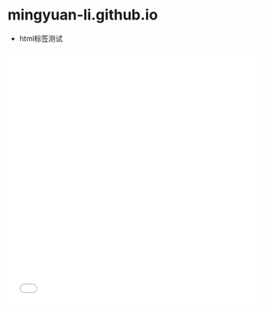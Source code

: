 # mingyuan-li.github.io
- html标签测试
<iframe src="//player.bilibili.com/player.html?aid=392674634&;bvid=BV1Ed4y177jc&cid=963769521&page=1" allowfullscreen="allowfullscreen" width="100%" height="500" scrolling="no" frameborder="0" sandbox="allow-top-navigation allow-same-origin allow-forms allow-scripts"> </iframe>
